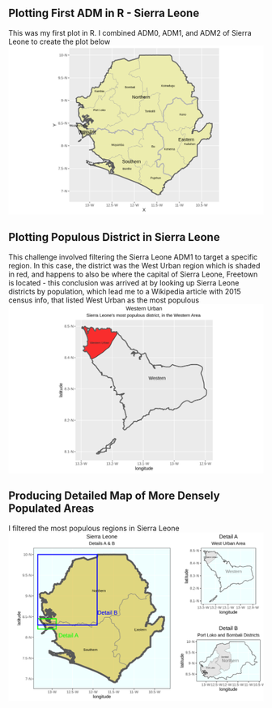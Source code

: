 ## Plotting First ADM in R - Sierra Leone
This was my first plot in R. I combined ADM0, ADM1, and ADM2 of Sierra Leone to create the plot below
![first_adm_sle](sierraLeone.png)

## Plotting Populous District in Sierra Leone
This challenge involved filtering the Sierra Leone ADM1 to target a specific region. In this case, the district was the West Urban region which is shaded in red, and happens to also be where the capital of Sierra Leone, Freetown is located - this conclusion was arrived at by looking up Sierra Leone districts by population, which lead me to a Wikipedia article with 2015 census info, that listed West Urban as the most populous
![populous_region_sle](westUrban.png)

## Producing Detailed Map of More Densely Populated Areas
I filtered the most populous regions in Sierra Leone
![detailed_populous_region_sle](details.png)
